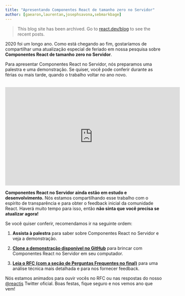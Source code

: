 ```yaml
---
title: "Apresentando Componentes React de tamanho zero no Servidor"
author: [gaearon,laurentan,josephsavona,sebmarkbage]
---
```


<div class="scary">

> This blog site has been archived. Go to [react.dev/blog](https://pt-br.react.dev/blog) to see the recent posts.

</div>

2020 foi um longo ano. Como está chegando ao fim, gostaríamos de compartilhar uma atualização especial de feriado em nossa pesquisa sobre **Componentes React de tamanho zero no Servidor**.

Para apresentar Componentes React no Servidor, nós preparamos uma palestra e uma demonstração. Se quiser, você pode conferir durante as férias ou mais tarde, quando o trabalho voltar no ano novo.

<br>

<iframe width="560" height="315" src="https://www.youtube.com/embed/TQQPAU21ZUw" frameborder="0" allow="accelerometer; autoplay; clipboard-write; encrypted-media; gyroscope; picture-in-picture" allowfullscreen></iframe>

**Componentes React no Servidor ainda estão em estudo e desenvolvimento.** Nós estamos compartilhando esse trabalho com o espírito de transparência e para obter o feedback inicial da comunidade React. Haverá muito tempo para isso, então **não sinta que você precisa se atualizar agora!**

Se você quiser conferir, recomendamos ir na seguinte ordem:

1. **Assista à palestra** para saber sobre Componentes React no Servidor e veja a demonstração.

2. **[Clone a demonstração disponível no GitHub](http://github.com/reactjs/server-components-demo)** para brincar com Componentes React no Servidor em seu computador.

3. **[Leia o RFC (com a seção de Perguntas Frequentes no final)](https://github.com/reactjs/rfcs/pull/188)** para uma análise técnica mais detalhada e para nos fornecer feedback.

Nós estamos animados para ouvir vocês no RFC ou nas respostas do nosso [@reactjs](https://twitter.com/reactjs) Twitter oficial. Boas festas, fique seguro e nos vemos ano que vem!
